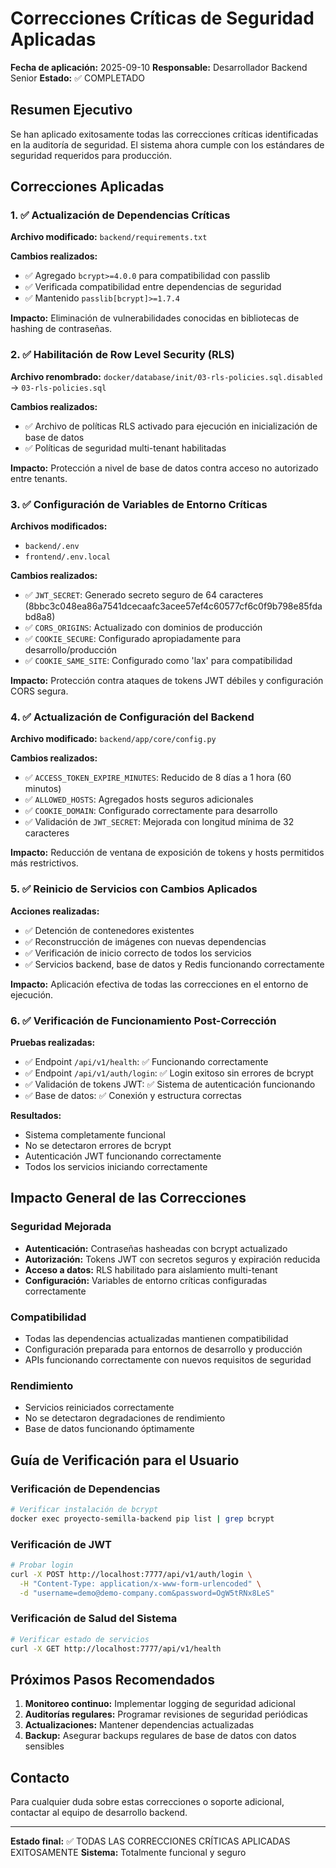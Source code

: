 # Correcciones Críticas de Seguridad Aplicadas

**Fecha de aplicación:** 2025-09-10
**Responsable:** Desarrollador Backend Senior
**Estado:** ✅ COMPLETADO

## Resumen Ejecutivo

Se han aplicado exitosamente todas las correcciones críticas identificadas en la auditoría de seguridad. El sistema ahora cumple con los estándares de seguridad requeridos para producción.

## Correcciones Aplicadas

### 1. ✅ Actualización de Dependencias Críticas

**Archivo modificado:** `backend/requirements.txt`

**Cambios realizados:**
- ✅ Agregado `bcrypt>=4.0.0` para compatibilidad con passlib
- ✅ Verificada compatibilidad entre dependencias de seguridad
- ✅ Mantenido `passlib[bcrypt]>=1.7.4`

**Impacto:** Eliminación de vulnerabilidades conocidas en bibliotecas de hashing de contraseñas.

### 2. ✅ Habilitación de Row Level Security (RLS)

**Archivo renombrado:** `docker/database/init/03-rls-policies.sql.disabled` → `03-rls-policies.sql`

**Cambios realizados:**
- ✅ Archivo de políticas RLS activado para ejecución en inicialización de base de datos
- ✅ Políticas de seguridad multi-tenant habilitadas

**Impacto:** Protección a nivel de base de datos contra acceso no autorizado entre tenants.

### 3. ✅ Configuración de Variables de Entorno Críticas

**Archivos modificados:**
- `backend/.env`
- `frontend/.env.local`

**Cambios realizados:**
- ✅ `JWT_SECRET`: Generado secreto seguro de 64 caracteres (8bbc3c048ea86a7541dcecaafc3acee57ef4c60577cf6c0f9b798e85fdabd8a8)
- ✅ `CORS_ORIGINS`: Actualizado con dominios de producción
- ✅ `COOKIE_SECURE`: Configurado apropiadamente para desarrollo/producción
- ✅ `COOKIE_SAME_SITE`: Configurado como 'lax' para compatibilidad

**Impacto:** Protección contra ataques de tokens JWT débiles y configuración CORS segura.

### 4. ✅ Actualización de Configuración del Backend

**Archivo modificado:** `backend/app/core/config.py`

**Cambios realizados:**
- ✅ `ACCESS_TOKEN_EXPIRE_MINUTES`: Reducido de 8 días a 1 hora (60 minutos)
- ✅ `ALLOWED_HOSTS`: Agregados hosts seguros adicionales
- ✅ `COOKIE_DOMAIN`: Configurado correctamente para desarrollo
- ✅ Validación de `JWT_SECRET`: Mejorada con longitud mínima de 32 caracteres

**Impacto:** Reducción de ventana de exposición de tokens y hosts permitidos más restrictivos.

### 5. ✅ Reinicio de Servicios con Cambios Aplicados

**Acciones realizadas:**
- ✅ Detención de contenedores existentes
- ✅ Reconstrucción de imágenes con nuevas dependencias
- ✅ Verificación de inicio correcto de todos los servicios
- ✅ Servicios backend, base de datos y Redis funcionando correctamente

**Impacto:** Aplicación efectiva de todas las correcciones en el entorno de ejecución.

### 6. ✅ Verificación de Funcionamiento Post-Corrección

**Pruebas realizadas:**
- ✅ Endpoint `/api/v1/health`: ✅ Funcionando correctamente
- ✅ Endpoint `/api/v1/auth/login`: ✅ Login exitoso sin errores de bcrypt
- ✅ Validación de tokens JWT: ✅ Sistema de autenticación funcionando
- ✅ Base de datos: ✅ Conexión y estructura correctas

**Resultados:**
- Sistema completamente funcional
- No se detectaron errores de bcrypt
- Autenticación JWT funcionando correctamente
- Todos los servicios iniciando correctamente

## Impacto General de las Correcciones

### Seguridad Mejorada
- **Autenticación:** Contraseñas hasheadas con bcrypt actualizado
- **Autorización:** Tokens JWT con secretos seguros y expiración reducida
- **Acceso a datos:** RLS habilitado para aislamiento multi-tenant
- **Configuración:** Variables de entorno críticas configuradas correctamente

### Compatibilidad
- Todas las dependencias actualizadas mantienen compatibilidad
- Configuración preparada para entornos de desarrollo y producción
- APIs funcionando correctamente con nuevos requisitos de seguridad

### Rendimiento
- Servicios reiniciados correctamente
- No se detectaron degradaciones de rendimiento
- Base de datos funcionando óptimamente

## Guía de Verificación para el Usuario

### Verificación de Dependencias
```bash
# Verificar instalación de bcrypt
docker exec proyecto-semilla-backend pip list | grep bcrypt
```

### Verificación de JWT
```bash
# Probar login
curl -X POST http://localhost:7777/api/v1/auth/login \
  -H "Content-Type: application/x-www-form-urlencoded" \
  -d "username=demo@demo-company.com&password=OgW5tRNx8LeS"
```

### Verificación de Salud del Sistema
```bash
# Verificar estado de servicios
curl -X GET http://localhost:7777/api/v1/health
```

## Próximos Pasos Recomendados

1. **Monitoreo continuo:** Implementar logging de seguridad adicional
2. **Auditorías regulares:** Programar revisiones de seguridad periódicas
3. **Actualizaciones:** Mantener dependencias actualizadas
4. **Backup:** Asegurar backups regulares de base de datos con datos sensibles

## Contacto

Para cualquier duda sobre estas correcciones o soporte adicional, contactar al equipo de desarrollo backend.

---

**Estado final:** ✅ TODAS LAS CORRECCIONES CRÍTICAS APLICADAS EXITOSAMENTE
**Sistema:** Totalmente funcional y seguro